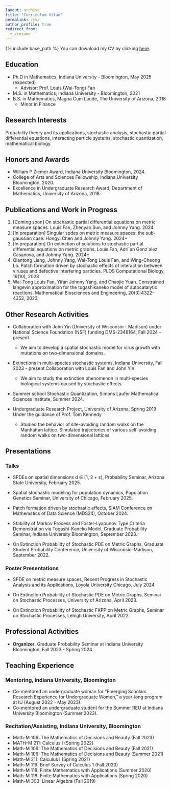 ```yaml
---
layout: archive
title: "Curriculum Vitae"
permalink: /cv/
author_profile: true
redirect_from:
  - /resume
---
```


{% include base_path %}
You can download my CV by clicking [here](/files/CV.pdf).

## Education

* Ph.D in Mathematics, Indiana University - Bloomington, May 2025 (expected)
  * Advisor: Prof. Louis (Wai-Tong) Fan
* M.S. in Mathematics, Indiana University - Bloomington, 2021
* B.S. in Mathematics, Magna Cum Laude, The University of Arizona, 2018
  * Minor in Finance

## Research Interests

Probability theory and its applications, stochastic analysis, stochastic partial differential equations, interacting particle
systems, stochastic quantization, mathematical biology.
  
## Honors and Awards

* William P Ziemer Award, Indiana University Bloomington, 2024.
* College of Arts and Sciences Fellowship, Indiana University Bloomington, 2020.
* Excellence in Undergraduate Research Award, Department of Mathematics, University of Arizona, 2018.



## Publications and Work in Progress

1. \[Coming soon\] On stochastic partial differential equations on metric measure spaces.  Louis Fan, Zhenyao Sun, and Johnny Yang.  2024.
2. [In preparation] Singular spdes on metric measure spaces: the sub-gaussian case. Hongyi Chen and Johnny Yang. 2024+
3. [In preparation] On extinction of solutions to stochastic partial differential equations on metric graphs. Louis Fan, Adri´an Gonz´alez Casanova, and Johnny Yang.  2024+
4. Qiantong Liang, Johnny Yang, Wai-Tong Louis Fan, and Wing-Cheong Lo. Patch formation driven by stochastic effects of interaction between viruses and defective interfering particles. PLOS Computational Biology, 19(10), 2023
5. Wai-Tong Louis Fan, Yifan Johnny Yang, and Chaojie Yuan. Constrained langevin approximation for the togashikaneko model of autocatalytic reactions. Mathematical Biosciences and Engineering, 20(3):4322–4352, 2023

## Other Research Activities

* Collaboration with John Yin (University of Wisconsin - Madison) under National Science Foundation (NSF) funding DMS-2348164, Fall 2024 - present  
  * We aim to develop a spatial stochastic model for virus growth with mutations on two-dimensional domains.

* Extinctions in multi-species stochastic systems, Indiana University, Fall 2023 - present Collaboration with Louis Fan and John Yin
  * We aim to study the extinction phenomenon in multi-species biological systems caused by stochastic effects.

* Summer school Stochastic Quantization, Simons Laufer Mathematical Sciences Institute, Summer 2024.

* Undergraduate Research Project, University of Arizona, Spring 2019
Under the guidance of Prof. Tom Kennedy
  * Studied the behavior of site-avoiding random walks on the Manhattan lattice. Simulated trajectories of various self-avoiding random walks on two-dimensional lattices.


## Presentations

### Talks
* SPDEs on spatial dimensions d ∈ [1, 2 + ε), Probability Seminar, Arizona State University, February 2025.

* Spatial stochastic modeling for population dynamics, Population Genetics Seminar, University of Chicago, February 2025.

* Patch formation driven by stochastic effects, SIAM Conference on Mathematics of Data Science (MDS24), October 2024.

* Stability of Markov Process and Foster-Lyapunov Type Criteria Demonstration via Togashi-Kaneko Model, Graduate Probability Seminar, Indiana University Bloomington, September 2023.

* On Extinction Probability of Stochastic PDE on Metric Graphs, Graduate Student Probability Conference, University of Wisconsin–Madison, September 2022. 

### Poster Presentations
* SPDE on metric measure spaces, Recent Progress in Stochastic Analysis and its Applications, Loyola University Chicago, July 2024.

* On Extinction Probability of Stochastic PDE on Metric Graphs, Seminar on Stochastic Processes, University of Arizona, April 2023.

* On Extinction Probability of Stochastic FKPP on Metric Graphs, Seminar on Stochastic Processes, Lehigh University, April 2022.


## Professional Activities
* **Organizer**, Graduate Probability Seminar at Indiana University Bloomington,  Fall 2023 - Spring 2024

## Teaching Experience

### Mentoring, Indiana University, Bloomington
* Co-mentored an undergraduate woman for ”Emerging Scholars Research Experience for Undergraduate Women,” a year-long program at IU (August 2022 - May 2023).
* Co-mentored an undergraduate student for the Summer REU at Indiana University Bloomington (Summer 2023).

### Recitation/Assisting, Indiana University, Bloomington
* Math-M 106: The Mathematics of Decisions and Beauty (Fall 2023)
* MATH–M 211: Calculus I (Spring 2022)
* Math-M 106: The Mathematics of Decisions and Beauty (Fall 2021)
* Math-M 106: The Mathematics of Decisions and Beauty (Summer 2021)
* Math-M 211: Calculus I (Spring 2021)
* Math-M 119: Brief Survey of Calculus 1 (Fall 2020)
* Math-M 118: Finite Mathematics with Applications (Summer 2020)
* Math-M 118: Finite Mathematics with Applications (Spring 2020)
* Math-M 303: Linear Algebra (Fall 2019)
